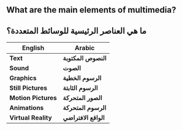 
## What are the main elements of multimedia?  
## ما هي العناصر الرئيسية للوسائط المتعددة؟

| English | Arabic |
|---------|--------|
| **Text** | **النصوص المكتوبة** |
| **Sound** | **الصوت** |  
| **Graphics** | **الرسوم الخطية** |
| **Still Pictures** | **الرسوم الثابتة** |
| **Motion Pictures** | **الصور المتحركة** |
| **Animations** | **الرسوم المتحركة** |
| **Virtual Reality** | **الواقع الافتراضي** |